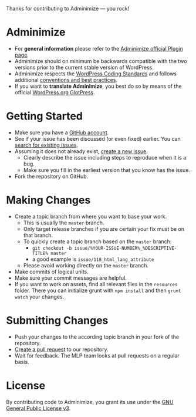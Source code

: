 Thanks for contributing to Adminimize &mdash; you rock!

# Adminimize
* For **general information** please refer to the [Adminimize official Plugin page](http://wordpress.org/extend/plugins/adminimize/).
* Adminimize should on minimum be backwards compatible with the two versions prior to the current stable version of WordPress.
* Adminimize respects the [WordPress Coding Standards](https://make.wordpress.org/core/handbook/best-practices/coding-standards/) and follows additional [conventions and best practices](https://github.com/inpsyde/Codex/blob/master/accepted/styleguide_conventions_bestpractices_EN.md). 
* If you want to **translate Adminimize**, you best do so by means of the official [WordPress.org GlotPress](https://translate.wordpress.org/projects/wp-plugins/adminimize).

# Getting Started
* Make sure you have a [GitHub account](https://github.com/signup/free).
* See if your issue has been discussed (or even fixed) earlier. You can [search for existing issues](https://github.com/inpsyde/multilingual-press/issues?utf8=%E2%9C%93&q=is%3Aissue).
* Assuming it does not already exist, [create a new issue](https://github.com/bueltge/Adminimize/issues/new).
  * Clearly describe the issue including steps to reproduce when it is a bug.
  * Make sure you fill in the earliest version that you know has the issue.
* Fork the repository on GitHub.

# Making Changes
* Create a topic branch from where you want to base your work.
  * This is usually the `master` branch.
  * Only target release branches if you are certain your fix must be on that branch.
  * To quickly create a topic branch based on the `master` branch:
    * `git checkout -b issue/%YOUR-ISSUE-NUMBER%_%DESCRIPTIVE-TITLE% master`
    * a good example is `issue/118_html_lang_attribute`
  * Please avoid working directly on the `master` branch.
* Make commits of logical units.
* Make sure your commit messages are helpful.
* If you want to work on assets, find all relevant files in the `resources` folder. There you can initialize grunt with `npm install` and then `grunt watch` your changes.

# Submitting Changes
* Push your changes to the according topic branch in your fork of the repository.
* [Create a pull request](https://github.com/bueltge/Adminimize/compare) to our repository.
* Wait for feedback. The MLP team looks at pull requests on a regular basis.

# License
By contributing code to Adminimize, you grant its use under the [GNU General Public License v3](https://github.com/bueltge/Adminimize/blob/master/LICENSE.txt).
